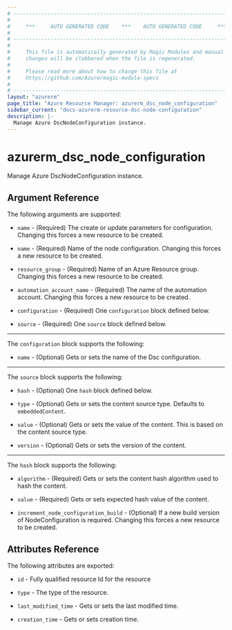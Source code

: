 ```yaml
---
# ----------------------------------------------------------------------------
#
#     ***     AUTO GENERATED CODE    ***    AUTO GENERATED CODE     ***
#
# ----------------------------------------------------------------------------
#
#     This file is automatically generated by Magic Modules and manual
#     changes will be clobbered when the file is regenerated.
#
#     Please read more about how to change this file at
#     https://github.com/Azure/magic-module-specs
#
# ----------------------------------------------------------------------------
layout: "azurerm"
page_title: "Azure Resource Manager: azurerm_dsc_node_configuration"
sidebar_current: "docs-azurerm-resource-dsc-node-configuration"
description: |-
  Manage Azure DscNodeConfiguration instance.
---
```


# azurerm_dsc_node_configuration

Manage Azure DscNodeConfiguration instance.


## Argument Reference

The following arguments are supported:

* `name` - (Required) The create or update parameters for configuration. Changing this forces a new resource to be created.

* `name` - (Required) Name of the node configuration. Changing this forces a new resource to be created.

* `resource_group` - (Required) Name of an Azure Resource group. Changing this forces a new resource to be created.

* `automation_account_name` - (Required) The name of the automation account. Changing this forces a new resource to be created.

* `configuration` - (Required) One `configuration` block defined below.

* `source` - (Required) One `source` block defined below.

---

The `configuration` block supports the following:

* `name` - (Optional) Gets or sets the name of the Dsc configuration.

---

The `source` block supports the following:

* `hash` - (Optional) One `hash` block defined below.

* `type` - (Optional) Gets or sets the content source type. Defaults to `embeddedContent`.

* `value` - (Optional) Gets or sets the value of the content. This is based on the content source type.

* `version` - (Optional) Gets or sets the version of the content.


---

The `hash` block supports the following:

* `algorithm` - (Required) Gets or sets the content hash algorithm used to hash the content.

* `value` - (Required) Gets or sets expected hash value of the content.

* `increment_node_configuration_build` - (Optional) If a new build version of NodeConfiguration is required. Changing this forces a new resource to be created.

## Attributes Reference

The following attributes are exported:

* `id` - Fully qualified resource Id for the resource

* `type` - The type of the resource.

* `last_modified_time` - Gets or sets the last modified time.

* `creation_time` - Gets or sets creation time.
